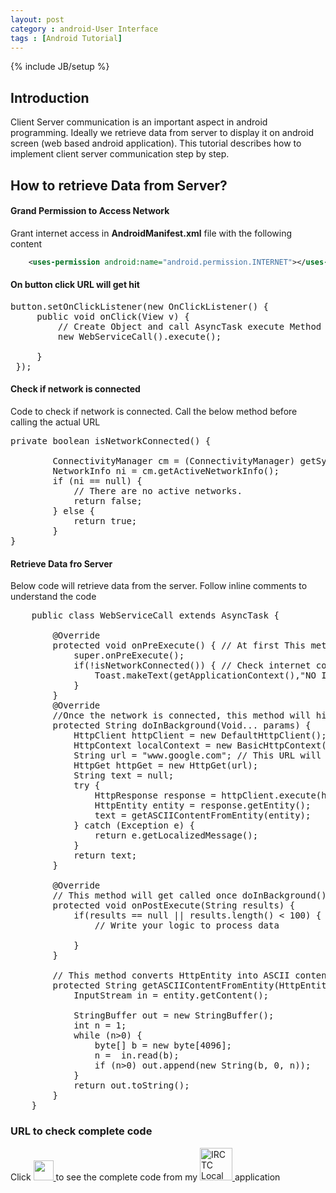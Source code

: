 ```yaml
---
layout: post
category : android-User Interface
tags : [Android Tutorial]
---
```

{% include JB/setup %}

## Introduction

   Client Server communication is an important aspect in android programming. Ideally we retrieve data from server to display it on android screen (web based android application). This tutorial describes how to implement client server communication step by step. 

## How to retrieve Data from Server?    
>
#### Grand Permission to Access Network
Grant internet access in **AndroidManifest.xml** file with the following content


```xml
	<uses-permission android:name="android.permission.INTERNET"></uses-permission>
```

>
#### On button click URL will get hit

<pre class="prettyprint lang-java">
button.setOnClickListener(new OnClickListener() {
     public void onClick(View v) {
         // Create Object and call AsyncTask execute Method
         new WebServiceCall().execute();
          
     }
 });  
</pre>

>
#### Check if network is connected
Code to check if network is connected. Call the below method before calling the actual URL

<pre class="prettyprint lang-java">
private boolean isNetworkConnected() {
	
        ConnectivityManager cm = (ConnectivityManager) getSystemService(Context.CONNECTIVITY_SERVICE);
        NetworkInfo ni = cm.getActiveNetworkInfo();
        if (ni == null) {
            // There are no active networks.
            return false;
        } else {
            return true;
        }
}
</pre>  

>
#### Retrieve Data fro Server  
Below code will retrieve data from the server. Follow inline comments to understand the code

<pre class="prettyprint lang-java">
    public class WebServiceCall extends AsyncTask<Void, Void, String> {

        @Override
        protected void onPreExecute() { // At first This method will get called. Check the network connection here
            super.onPreExecute();
            if(!isNetworkConnected()) { // Check internet connectivity before hitting the actual URL
                Toast.makeText(getApplicationContext(),"NO INTERNET CONNECTION",Toast.LENGTH_LONG).show();
            }
        }
        @Override
		//Once the network is connected, this method will hit the URL to fetch data from server. This will be done at the background
        protected String doInBackground(Void... params) { 
            HttpClient httpClient = new DefaultHttpClient();
            HttpContext localContext = new BasicHttpContext();
            String url = "www.google.com"; // This URL will be hit from android client
            HttpGet httpGet = new HttpGet(url);
            String text = null;
            try {
                HttpResponse response = httpClient.execute(httpGet, localContext);
                HttpEntity entity = response.getEntity();
                text = getASCIIContentFromEntity(entity);
            } catch (Exception e) {
                return e.getLocalizedMessage();
            }
            return text;
        }

        @Override
		// This method will get called once doInBackground() method is completed. Here we can update the UI elements.
        protected void onPostExecute(String results) {
            if(results == null || results.length() < 100) {
                // Write your logic to process data

            }
        }

		// This method converts HttpEntity into ASCII content
        protected String getASCIIContentFromEntity(HttpEntity entity) throws IllegalStateException, IOException {
            InputStream in = entity.getContent();

            StringBuffer out = new StringBuffer();
            int n = 1;
            while (n>0) {
                byte[] b = new byte[4096];
                n =  in.read(b);
                if (n>0) out.append(new String(b, 0, n));
            }
            return out.toString();
        }   
    }
</pre>

>
### URL to check complete code

Click
<a href="https://github.com/ashismo/LocalTrainInfo/blob/master/app/src/main/java/com/app/ashish/localtraininfo/activity/StationNamesSplashScreenActivity.java" target="_blank">
	<img src="{{ ASSET_PATH }}/../../images/github.jpg" height="32" width="32">
</a>
to see the complete code from my 
<a href="https://github.com/ashismo/LocalTrainInfo/" target="_blank">
	<img src="{{ ASSET_PATH }}/../../images/localtrain.jpg" height="52" width="52" alt="IRCTC Local Train Live Status">
</a>
application
